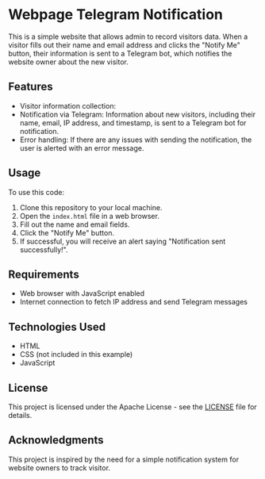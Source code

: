 # Webpage Telegram Notification

This is a simple website that allows admin to record visitors data. When a visitor fills out their name and email address and clicks the "Notify Me" button, their information is sent to a Telegram bot, which notifies the website owner about the new visitor.

## Features

- Visitor information collection:
- Notification via Telegram: Information about new visitors, including their name, email, IP address, and timestamp, is sent to a Telegram bot for notification.
- Error handling: If there are any issues with sending the notification, the user is alerted with an error message.

## Usage

To use this code:

1. Clone this repository to your local machine.
2. Open the `index.html` file in a web browser.
3. Fill out the name and email fields.
4. Click the "Notify Me" button.
5. If successful, you will receive an alert saying "Notification sent successfully!".

## Requirements

- Web browser with JavaScript enabled
- Internet connection to fetch IP address and send Telegram messages

## Technologies Used

- HTML
- CSS (not included in this example)
- JavaScript

## License

This project is licensed under the Apache License - see the [LICENSE](LICENSE) file for details.

## Acknowledgments

This project is inspired by the need for a simple notification system for website owners to track visitor.
